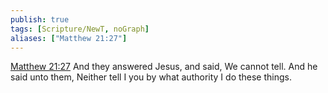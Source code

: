 ```yaml
---
publish: true
tags: [Scripture/NewT, noGraph]
aliases: ["Matthew 21:27"]
---
```

[Matthew 21:27](https://churchofjesuschrist.org/study/scriptures/nt/matt/21?lang=eng&id=p27#p27) And they answered Jesus, and said, We cannot tell. And he said unto them, Neither tell I you by what authority I do these things.
